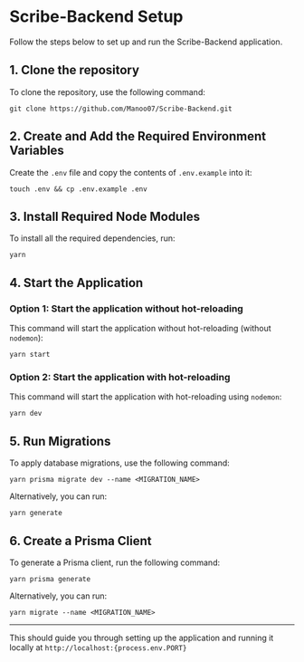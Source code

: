 # Scribe-Backend Setup

Follow the steps below to set up and run the Scribe-Backend application.

## 1. Clone the repository
To clone the repository, use the following command:
```shell
git clone https://github.com/Manoo07/Scribe-Backend.git
```

## 2. Create and Add the Required Environment Variables
Create the `.env` file and copy the contents of `.env.example` into it:
```shell
touch .env && cp .env.example .env
```

## 3. Install Required Node Modules
To install all the required dependencies, run:
```shell
yarn
```

## 4. Start the Application

### Option 1: Start the application without hot-reloading
This command will start the application without hot-reloading (without `nodemon`):
```shell
yarn start
```

### Option 2: Start the application with hot-reloading
This command will start the application with hot-reloading using `nodemon`:
```shell
yarn dev
```

## 5. Run Migrations
To apply database migrations, use the following command:
```shell
yarn prisma migrate dev --name <MIGRATION_NAME>
```
Alternatively, you can run:
```shell
yarn generate
```

## 6. Create a Prisma Client
To generate a Prisma client, run the following command:
```shell
yarn prisma generate
```

Alternatively, you can run:
```shell
yarn migrate --name <MIGRATION_NAME>
```

---

This should guide you through setting up the application and running it locally at `http://localhost:{process.env.PORT}`
